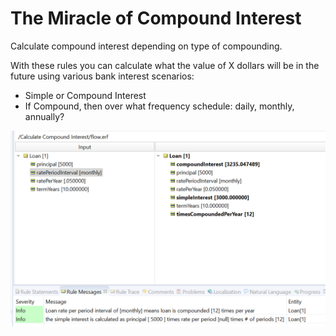 # The Miracle of Compound Interest

Calculate compound interest depending on type of compounding.


With these rules you can calculate what the value of X dollars will be in the future using various bank interest scenarios:
- Simple or Compound Interest
- If Compound, then over what frequency schedule: daily, monthly, annually?

![Alt text](images/compound_interest_test.png)
